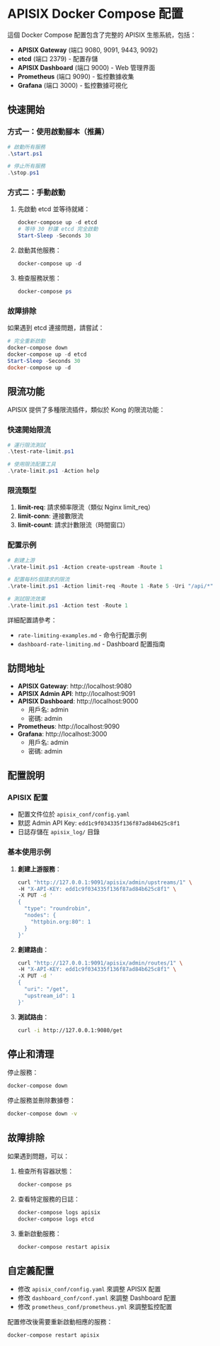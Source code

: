 # APISIX Docker Compose 配置

這個 Docker Compose 配置包含了完整的 APISIX 生態系統，包括：

- **APISIX Gateway** (端口 9080, 9091, 9443, 9092)
- **etcd** (端口 2379) - 配置存儲
- **APISIX Dashboard** (端口 9000) - Web 管理界面
- **Prometheus** (端口 9090) - 監控數據收集
- **Grafana** (端口 3000) - 監控數據可視化

## 快速開始

### 方式一：使用啟動腳本（推薦）
```powershell
# 啟動所有服務
.\start.ps1

# 停止所有服務
.\stop.ps1
```

### 方式二：手動啟動
1. 先啟動 etcd 並等待就緒：
   ```powershell
   docker-compose up -d etcd
   # 等待 30 秒讓 etcd 完全啟動
   Start-Sleep -Seconds 30
   ```

2. 啟動其他服務：
   ```powershell
   docker-compose up -d
   ```

3. 檢查服務狀態：
   ```powershell
   docker-compose ps
   ```

### 故障排除
如果遇到 etcd 連接問題，請嘗試：
```powershell
# 完全重新啟動
docker-compose down
docker-compose up -d etcd
Start-Sleep -Seconds 30
docker-compose up -d
```

## 限流功能

APISIX 提供了多種限流插件，類似於 Kong 的限流功能：

### 快速開始限流
```powershell
# 運行限流測試
.\test-rate-limit.ps1

# 使用限流配置工具
.\rate-limit.ps1 -Action help
```

### 限流類型
1. **limit-req**: 請求頻率限流（類似 Nginx limit_req）
2. **limit-conn**: 連接數限流
3. **limit-count**: 請求計數限流（時間窗口）

### 配置示例
```powershell
# 創建上游
.\rate-limit.ps1 -Action create-upstream -Route 1

# 配置每秒5個請求的限流
.\rate-limit.ps1 -Action limit-req -Route 1 -Rate 5 -Uri "/api/*"

# 測試限流效果
.\rate-limit.ps1 -Action test -Route 1
```

詳細配置請參考：
- `rate-limiting-examples.md` - 命令行配置示例
- `dashboard-rate-limiting.md` - Dashboard 配置指南

## 訪問地址

- **APISIX Gateway**: http://localhost:9080
- **APISIX Admin API**: http://localhost:9091
- **APISIX Dashboard**: http://localhost:9000
  - 用戶名: admin
  - 密碼: admin
- **Prometheus**: http://localhost:9090
- **Grafana**: http://localhost:3000
  - 用戶名: admin
  - 密碼: admin

## 配置說明

### APISIX 配置
- 配置文件位於 `apisix_conf/config.yaml`
- 默認 Admin API Key: `edd1c9f034335f136f87ad84b625c8f1`
- 日誌存儲在 `apisix_log/` 目錄

### 基本使用示例

1. **創建上游服務**：
   ```bash
   curl "http://127.0.0.1:9091/apisix/admin/upstreams/1" \
   -H "X-API-KEY: edd1c9f034335f136f87ad84b625c8f1" \
   -X PUT -d '
   {
     "type": "roundrobin",
     "nodes": {
       "httpbin.org:80": 1
     }
   }'
   ```

2. **創建路由**：
   ```bash
   curl "http://127.0.0.1:9091/apisix/admin/routes/1" \
   -H "X-API-KEY: edd1c9f034335f136f87ad84b625c8f1" \
   -X PUT -d '
   {
     "uri": "/get",
     "upstream_id": 1
   }'
   ```

3. **測試路由**：
   ```bash
   curl -i http://127.0.0.1:9080/get
   ```

## 停止和清理

停止服務：
```bash
docker-compose down
```

停止服務並刪除數據卷：
```bash
docker-compose down -v
```

## 故障排除

如果遇到問題，可以：

1. 檢查所有容器狀態：
   ```bash
   docker-compose ps
   ```

2. 查看特定服務的日誌：
   ```bash
   docker-compose logs apisix
   docker-compose logs etcd
   ```

3. 重新啟動服務：
   ```bash
   docker-compose restart apisix
   ```

## 自定義配置

- 修改 `apisix_conf/config.yaml` 來調整 APISIX 配置
- 修改 `dashboard_conf/conf.yaml` 來調整 Dashboard 配置
- 修改 `prometheus_conf/prometheus.yml` 來調整監控配置

配置修改後需要重新啟動相應的服務：
```bash
docker-compose restart apisix
```
